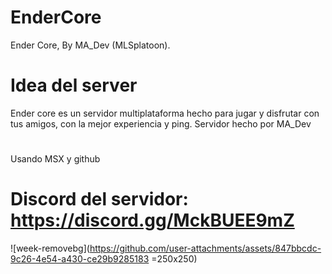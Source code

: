 # EnderCore
Ender Core, By MA_Dev (MLSplatoon).
# Idea del server
Ender core es un servidor multiplataforma hecho para jugar y disfrutar con tus amigos, con la mejor experiencia y ping. Servidor hecho por MA_Dev
# 
Usando MSX y github
# Discord del servidor: https://discord.gg/MckBUEE9mZ
![week-removebg](https://github.com/user-attachments/assets/847bbcdc-9c26-4e54-a430-ce29b9285183 =250x250)
